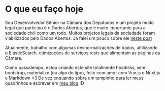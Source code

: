 # O que eu faço hoje

Sou Desenvolvedor Sênior na Câmara dos Deputados e um projeto muito legal que participo é o Dados Abertos, que é muito importante para a sociedade civil como um todo.
Muitos projetos legais da sociedade foram viabilizados pelo Dados Abertos.
Já falei um pouco sobre ele <a href="/blog/dados-abertos-elogiado-pela-uniao-interparlamentar" title="Post no meu blog sobre o Dados Abertos" target="_blank" rel="noopener noreferrer">neste post</a>

Atualmente, trabalho com algumas desnormalizações de dados, ultilizando o ElasticSearch, otimizações de serviços rests que alimentam as páginas da Câmara.

Como passatempo, estou criando este site totalmente headless, sem bootstrap, materialize (ou algo do tipo), feito com amor  com Vue.js e Nuxt.js e Markdown <3
De vez enquando sobra um tempinho para ler meus quadrinhos e escrever em <a href="/blog" title="Página do meu blog" target="_blank" rel="noopener noreferrer">meu blog</a> :D
